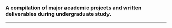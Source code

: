 ### A compilation of major academic projects and written deliverables during undergraduate study.<hr>
